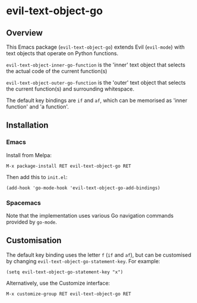 # evil-text-object-go

## Overview

This Emacs package (`evil-text-object-go`) extends Evil (`evil-mode`) with text objects that
operate on Python functions.

`evil-text-object-inner-go-function` is the 'inner' text object that selects the actual code of the current function(s)

`evil-text-object-outer-go-function` is the 'outer' text object that selects the current function(s) and surrounding whitespace.

The default key bindings are `if` and `af`, which can be memorised as 'inner function' and 'a function'.

## Installation

### Emacs

Install from Melpa:

`M-x package-install RET evil-text-object-go RET`

Then add this to `init.el`:

```elisp
(add-hook 'go-mode-hook 'evil-text-object-go-add-bindings)
```

### Spacemacs



Note that the implementation uses various Go navigation commands provided by `go-mode`.


## Customisation


The default key binding uses the letter `f` (`if` and `af`), but can be customised by changing `evil-text-object-go-statement-key`.
For example:

```elisp
(setq evil-text-object-go-statement-key "x")
```

Alternatively, use the Customize interface:

`M-x customize-group RET evil-text-object-go RET`
